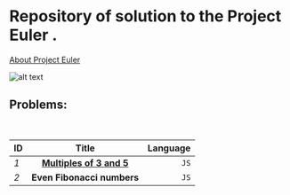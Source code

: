 # Repository of solution  to the  Project Euler .


[About Project Euler ](https://projecteuler.net/about)

![alt text](https://projecteuler.net/images/clipart/euler_portrait.png "Euler")




## Problems: 
 <br>


|     ID        | Title                                         | Language|
|---------------|:-------------------------------------------:  | -------:|
| *1*           | [**Multiples of 3 and 5** ](../js/euler#1.js)  |  `JS`   |
| *2*           | **Even Fibonacci numbers**                    |  `JS`   |
